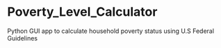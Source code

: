# Poverty_Level_Calculator
Python GUI app to calculate household poverty status using U.S Federal Guidelines
